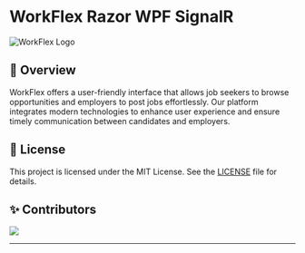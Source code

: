 # WorkFlex Razor WPF SignalR

![WorkFlex Logo](https://firebasestorage.googleapis.com/v0/b/gdupa-2fa82.appspot.com/o/logo%2Flogo1.png?alt=media&token=cb5fd456-af3b-4ad4-b77b-23acd5a5ac62)

## 📖 Overview

WorkFlex offers a user-friendly interface that allows job seekers to browse opportunities and employers to post jobs effortlessly. Our platform integrates modern technologies to enhance user experience and ensure timely communication between candidates and employers.

## 📜 License

This project is licensed under the MIT License. See the [LICENSE](LICENSE) file for details.

## ✨ Contributors 

<a href="https://github.com/tranduckhuy/work-flex-razor-wpf-signalR/graphs/contributors">
  <img src="https://contrib.rocks/image?repo=tranduckhuy/work-flex-razor-wpf-signalR" />
</a>

---


